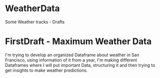 # WeatherData
Some Weather tracks - Drafts

# FirstDraft - Maximum Weather Data

I'm trying to develop an organized Dataframe about weather in San Francisco, using information of it from a year, I'm making different Dataframes where I will put important Data, structuring it and then trying to get insights to make weather predictions.
